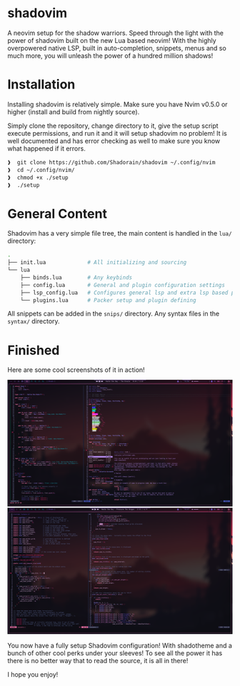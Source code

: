 shadovim
==========

A neovim setup for the shadow warriors. Speed through the light with the
power of shadovim built on the new Lua based neovim! With the highly
overpowered native LSP, built in auto-completion, snippets, menus and so
much more, you will unleash the power of a hundred million shadows!

Installation
==============

Installing shadovim is relatively simple. Make sure you have Nvim v0.5.0
or higher (install and build from nightly source).

Simply clone the repository, change directory to it, give the setup script
execute permissions, and run it and it will setup shadovim no problem!
It is well documented and has error checking as well to make sure you know
what happened if it errors.

```bash
❱  git clone https://github.com/Shadorain/shadovim ~/.config/nvim
❱  cd ~/.config/nvim/
❱  chmod +x ./setup
❱  ./setup
```

General Content
=================

Shadovim has a very simple file tree, the main content is handled in the
`lua/` directory:

```bash
.
├── init.lua             # All initializing and sourcing
└── lua
    ├── binds.lua        # Any keybinds
    ├── config.lua       # General and plugin configuration settings
    ├── lsp_config.lua   # Configures general lsp and extra lsp based plugins
    └── plugins.lua      # Packer setup and plugin defining
```

All snippets can be added in the `snips/` directory. Any syntax files in
the `syntax/` directory.

Finished
=============

Here are some cool screenshots of it in action!

![Rust+completion shadovim](.scrots/rust.png)
![C shadovim](.scrots/c.png)

You now have a fully setup Shadovim configuration! With shadotheme and
a bunch of other cool perks under your sleeves! To see all the power it has
there is no better way that to read the source, it is all in there!

I hope you enjoy!
